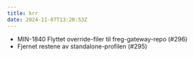 ```yaml
---
title: krr
date: 2024-11-07T13:20:53Z
---
```

- MIN-1840 Flyttet override-filer til freg-gateway-repo (#296)
- Fjernet restene av standalone-profilen (#295)

